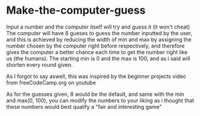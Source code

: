 # Make-the-computer-guess
Input a number and the computer itself will try and guess it (it won't cheat)
The computer will have 8 gueses to guess the number inputted by the user, and this is achieved by reducing the width of min and max by assigning the number chosen by the computer right before respectively, and therefore gives the computer a better chance each time to get the number right like us (the humans).
The starting min is 0 and the max is 100, and as i said will shorten every round given.

As I forgot to say aswell, this was inspired by the beginner projects video from freeCodeCamp.org on youtube

As for the guesses given, 8 would be the default, and same with the min and max(0, 100), you can modify the numbers to your liking as i thought that these numbers would best qualify a "fair and interesting game"

